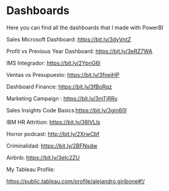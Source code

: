 # Dashboards
Here you can find all the dashboards that I made with PowerBI

Sales Microsoft Dashboard: https://bit.ly/3dyVntZ

Profit vs Previous Year Dashboard: https://bit.ly/3eRZ7WA

IMS Integrador:  https://bit.ly/2YpnG6l

Ventas vs Presupuesto: https://bit.ly/3fneiHP

Dashboard Finance: https://bit.ly/3fBoRqz

Marketing Campaign : https://bit.ly/3mTjRRv

Sales Insights Code Basics:https://bit.ly/3gin60l

IBM HR Attrition: https://bit.ly/38IVLls

Horror podcast:  http://bit.ly/2XrwCbf

Criminalidad: https://bit.ly/2BFNsdw

Airbnb: https://bit.ly/3eIc2ZU





My Tableau Profile:

https://public.tableau.com/profile/alejandro.giribone#!/
